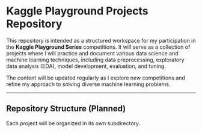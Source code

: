 # Kaggle Playground Projects Repository

This repository is intended as a structured workspace for my participation in the **Kaggle Playground Series** competitions. It will serve as a collection of projects where I will practice and document various data science and machine learning techniques, including data preprocessing, exploratory data analysis (EDA), model development, evaluation, and tuning.

The content will be updated regularly as I explore new competitions and refine my approach to solving diverse machine learning problems.

---

## Repository Structure (Planned)

Each project will be organized in its own subdirectory.